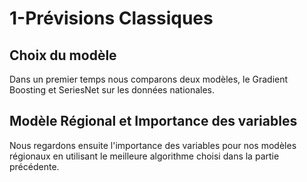 # 1-Prévisions Classiques

## Choix du modèle
Dans un premier temps nous comparons deux modèles, le Gradient Boosting et SeriesNet sur les données nationales.

## Modèle Régional et Importance des variables
Nous regardons ensuite l'importance des variables pour nos modèles régionaux en utilisant le meilleure algorithme choisi dans la partie précédente.
